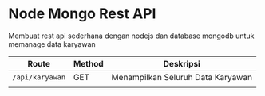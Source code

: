 # Node Mongo Rest API
Membuat rest api sederhana dengan nodejs dan database mongodb untuk memanage data karyawan

| Route           | Method | Deskripsi                         |
| --------------- | ------ | --------------------------------- |
| `/api/karyawan` | GET    | Menampilkan Seluruh Data Karyawan |
|                 |        |                                   |